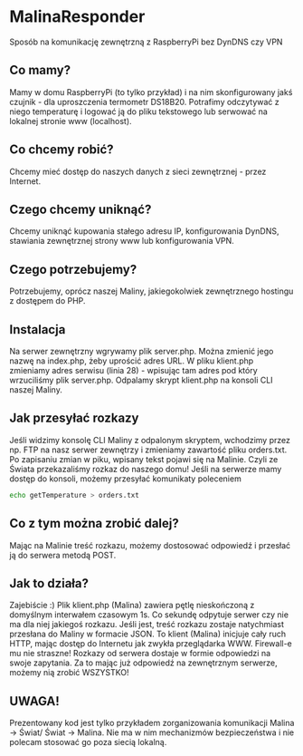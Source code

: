 # MalinaResponder
Sposób na komunikację zewnętrzną z RaspberryPi bez DynDNS czy VPN

## Co mamy?
Mamy w domu RaspberryPi (to tylko przykład) i na nim skonfigurowany jakś czujnik - dla uproszczenia termometr DS18B20. Potrafimy odczytywać z niego temperaturę i logować ją do pliku tekstowego lub serwować na lokalnej stronie www (localhost).

## Co chcemy robić?
Chcemy mieć dostęp do naszych danych z sieci zewnętrznej - przez Internet.

## Czego chcemy uniknąć?
Chcemy uniknąć kupowania stałego adresu IP, konfigurowania DynDNS, stawiania zewnętrznej strony www lub konfigurowania VPN.

## Czego potrzebujemy?
Potrzebujemy, oprócz naszej Maliny, jakiegokolwiek zewnętrznego hostingu z dostępem do PHP.

## Instalacja
Na serwer zewnętrzny wgrywamy plik server.php. Można zmienić jego nazwę na index.php, żeby uprościć adres URL. W pliku klient.php zmieniamy adres serwisu (linia 28) - wpisując tam adres pod który wrzuciliśmy plik server.php. Odpalamy skrypt klient.php na konsoli CLI naszej Maliny.

## Jak przesyłać rozkazy
Jeśli widzimy konsolę CLI Maliny z odpalonym skryptem, wchodzimy przez np. FTP na nasz serwer zewnętrzy i zmieniamy zawartość pliku orders.txt. Po zapisaniu zmian w piku, wpisany tekst pojawi się na Malinie. Czyli ze Świata przekazaliśmy rozkaz do naszego domu! Jeśli na serwerze mamy dostęp do konsoli, możemy przesyłać komunikaty poleceniem
```bash
echo getTemperature > orders.txt
```
## Co z tym można zrobić dalej?
Mając na Malinie treść rozkazu, możemy dostosować odpowiedź i przesłać ją do serwera metodą POST.

## Jak to działa?
Zajebiście :)
Plik klient.php (Malina) zawiera pętlę nieskończoną z domyślnym interwałem czasowym 1s. Co sekundę odpytuje serwer czy nie ma dla niej jakiegoś rozkazu. Jeśli jest, treść rozkazu zostaje natychmiast przesłana do Maliny w formacie JSON. To klient (Malina) inicjuje cały ruch HTTP, mając dostęp do Internetu jak zwykła przeglądarka WWW. Firewall-e mu nie straszne! Rozkazy od serwera dostaje w formie odpowiedzi na swoje zapytania. Za to mając już odpowiedź na zewnętrznym serwerze, możemy nią zrobić WSZYSTKO!

## UWAGA!
Prezentowany kod jest tylko przykładem zorganizowania komunikacji Malina -> Świat/ Świat -> Malina. Nie ma w nim mechanizmów bezpieczeństwa i nie polecam stosować go poza siecią lokalną.
